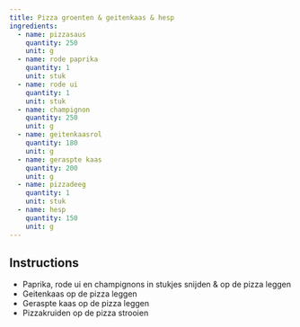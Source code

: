 ```yaml
---
title: Pizza groenten & geitenkaas & hesp
ingredients:
  - name: pizzasaus
    quantity: 250
    unit: g
  - name: rode paprika
    quantity: 1
    unit: stuk
  - name: rode ui
    quantity: 1
    unit: stuk
  - name: champignon
    quantity: 250
    unit: g
  - name: geitenkaasrol
    quantity: 180
    unit: g
  - name: geraspte kaas
    quantity: 200
    unit: g
  - name: pizzadeeg
    quantity: 1
    unit: stuk
  - name: hesp
    quantity: 150
    unit: g
---
```


<Recipe />

## Instructions

- Paprika, rode ui en champignons in stukjes snijden & op de pizza leggen
- Geitenkaas op de pizza leggen
- Geraspte kaas op de pizza leggen
- Pizzakruiden op de pizza strooien
